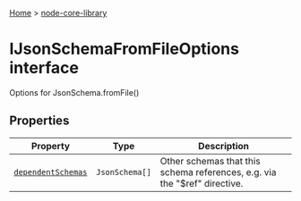 <!-- docId=node-core-library.ijsonschemafromfileoptions -->

[Home](./index.md) &gt; [node-core-library](./node-core-library.md)

# IJsonSchemaFromFileOptions interface

Options for JsonSchema.fromFile()

## Properties

|  Property | Type | Description |
|  --- | --- | --- |
|  [`dependentSchemas`](./node-core-library.ijsonschemafromfileoptions.dependentschemas.md) | `JsonSchema[]` | Other schemas that this schema references, e.g. via the "$ref" directive. |

